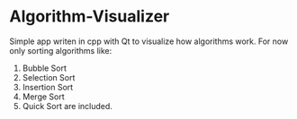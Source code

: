 # Algorithm-Visualizer

Simple app writen in cpp with Qt to visualize how algorithms work. 
For now only sorting algorithms like:
1) Bubble Sort
2) Selection Sort
3) Insertion Sort
4) Merge Sort
5) Quick Sort
are included.
